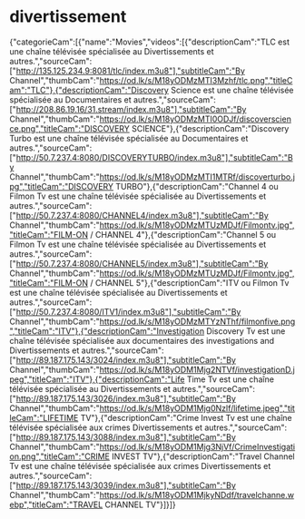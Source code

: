 # divertissement
{"categorieCam":[{"name":"Movies","videos":[{"descriptionCam":"TLC est une chaîne télévisée spécialisée au Divertissements et autres.","sourceCam":["http://135.125.234.9:8081/tlc/index.m3u8"],"subtitleCam":"By Channel","thumbCam":"https://od.lk/s/M18yODMzMTI3Mzhf/tlc.png","titleCam":"TLC"},{"descriptionCam":"Discovery Science est une chaîne télévisée spécialisée au Documentaires et autres.","sourceCam":["http://208.86.19.16/31.stream/index.m3u8"],"subtitleCam":"By Channel","thumbCam":"https://od.lk/s/M18yODMzMTI0ODJf/discoverscience.png","titleCam":"DISCOVERY SCIENCE"},{"descriptionCam":"Discovery Turbo est une chaîne télévisée spécialisée au Documentaires et autres.","sourceCam":["http://50.7.237.4:8080/DISCOVERYTURBO/index.m3u8"],"subtitleCam":"By Channel","thumbCam":"https://od.lk/s/M18yODMzMTI1MTRf/discoverturbo.jpg","titleCam":"DISCOVERY TURBO"},{"descriptionCam":"Channel 4 ou Filmon Tv est une chaîne télévisée spécialisée au Divertissements et autres.","sourceCam":["http://50.7.237.4:8080/CHANNEL4/index.m3u8"],"subtitleCam":"By Channel","thumbCam":"https://od.lk/s/M18yODMzMTUzMDJf/Filmontv.jpg","titleCam":"FILM-ON / CHANNEL 4"},{"descriptionCam":"Channel 5 ou Filmon Tv est une chaîne télévisée spécialisée au Divertissements et autres.","sourceCam":["http://50.7.237.4:8080/CHANNEL5/index.m3u8"],"subtitleCam":"By Channel","thumbCam":"https://od.lk/s/M18yODMzMTUzMDJf/Filmontv.jpg","titleCam":"FILM-ON / CHANNEL 5"},{"descriptionCam":"ITV ou Filmon Tv est une chaîne télévisée spécialisée au Divertissements et autres.","sourceCam":["http://50.7.237.4:8080/ITV1/index.m3u8"],"subtitleCam":"By Channel","thumbCam":"https://od.lk/s/M18yODMzMTYzNThf/filmonfive.png","titleCam":"ITV"},{"descriptionCam":"Investigation Discovery Tv est une chaîne télévisée spécialisée aux documentaires des investigations and Divertissements et autres.","sourceCam":["http://89.187.175.143/3024/index.m3u8"],"subtitleCam":"By Channel","thumbCam":"https://od.lk/s/M18yODM1Mjg2NTVf/investigationD.jpeg","titleCam":"ITV"},{"descriptionCam":"Life Time Tv est une chaîne télévisée spécialisée au Divertissements et autres.","sourceCam":["http://89.187.175.143/3026/index.m3u8"],"subtitleCam":"By Channel","thumbCam":"https://od.lk/s/M18yODM1Mjg0Nzlf/lifetime.jpeg","titleCam":"LIFETIME TV"},{"descriptionCam":"Crime Invest Tv est une chaîne télévisée spécialisée aux crimes Divertissements et autres.","sourceCam":["http://89.187.175.143/3088/index.m3u8"],"subtitleCam":"By Channel","thumbCam":"https://od.lk/s/M18yODM1Mjg3NjVf/CrimeInvestigation.png","titleCam":"CRIME INVEST TV"},{"descriptionCam":"Travel Channel Tv est une chaîne télévisée spécialisée aux crimes Divertissements et autres.","sourceCam":["http://89.187.175.143/3039/index.m3u8"],"subtitleCam":"By Channel","thumbCam":"https://od.lk/s/M18yODM1MjkyNDdf/travelchanne.webp","titleCam":"TRAVEL CHANNEL TV"}]}]}
